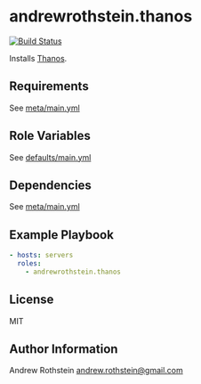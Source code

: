 andrewrothstein.thanos
=========
[![Build Status](https://travis-ci.org/andrewrothstein/ansible-thanos.svg?branch=master)](https://travis-ci.org/andrewrothstein/ansible-thanos)

Installs [Thanos](https://thanos.io/).

Requirements
------------

See [meta/main.yml](meta/main.yml)

Role Variables
--------------

See [defaults/main.yml](defaults/main.yml)

Dependencies
------------

See [meta/main.yml](meta/main.yml)

Example Playbook
----------------

```yml
- hosts: servers
  roles:
    - andrewrothstein.thanos
```

License
-------

MIT

Author Information
------------------

Andrew Rothstein <andrew.rothstein@gmail.com>
